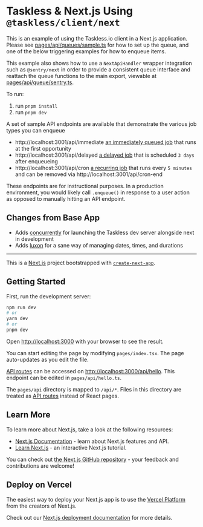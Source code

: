 # Taskless & Next.js Using `@taskless/client/next`

This is an example of using the Taskless.io client in a Next.js application. Please see [pages/api/queues/sample.ts](./pages/api/queues/sample.ts) for how to set up the queue, and one of the below triggering examples for how to enqueue items.

This example also shows how to use a `NextApiHandler` wrapper integration such as `@sentry/next` in order to provide a consistent queue interface and reattach the queue functions to the main export, viewable at [pages/api/queue/sentry.ts](./pages/api/queues/sentry.ts).

To run:

1. run `pnpm install`
2. run `pnpm dev`

A set of sample API endpoints are available that demonstrate the various job types you can enqueue

- http://localhost:3001/api/immediate [an immediately queued job](./pages/api/immediate.ts) that runs at the first opportunity
- http://localhost:3001/api/delayed [a delayed job](./pages/api/delayed.ts) that is scheduled `3 days` after enqueueing
- http://localhost:3001/api/cron [a recurring job](./pages/api/cron.ts) that runs every `5 minutes` and can be removed via http://localhost:3001/api/cron-end

These endpoints are for instructional purposes. In a production environment, you would likely call `.enqueue()` in response to a user action as opposed to manually hitting an API endpoint.

## Changes from Base App

- Adds [concurrently](https://www.npmjs.com/package/concurrently) for launching the Taskless dev server alongside next in development
- Adds [luxon](https://github.com/moment/luxon) for a sane way of managing dates, times, and durations

---

This is a [Next.js](https://nextjs.org/) project bootstrapped with [`create-next-app`](https://github.com/vercel/next.js/tree/canary/packages/create-next-app).

## Getting Started

First, run the development server:

```bash
npm run dev
# or
yarn dev
# or
pnpm dev
```

Open [http://localhost:3000](http://localhost:3000) with your browser to see the result.

You can start editing the page by modifying `pages/index.tsx`. The page auto-updates as you edit the file.

[API routes](https://nextjs.org/docs/api-routes/introduction) can be accessed on [http://localhost:3000/api/hello](http://localhost:3000/api/hello). This endpoint can be edited in `pages/api/hello.ts`.

The `pages/api` directory is mapped to `/api/*`. Files in this directory are treated as [API routes](https://nextjs.org/docs/api-routes/introduction) instead of React pages.

## Learn More

To learn more about Next.js, take a look at the following resources:

- [Next.js Documentation](https://nextjs.org/docs) - learn about Next.js features and API.
- [Learn Next.js](https://nextjs.org/learn) - an interactive Next.js tutorial.

You can check out [the Next.js GitHub repository](https://github.com/vercel/next.js/) - your feedback and contributions are welcome!

## Deploy on Vercel

The easiest way to deploy your Next.js app is to use the [Vercel Platform](https://vercel.com/new?utm_medium=default-template&filter=next.js&utm_source=create-next-app&utm_campaign=create-next-app-readme) from the creators of Next.js.

Check out our [Next.js deployment documentation](https://nextjs.org/docs/deployment) for more details.
